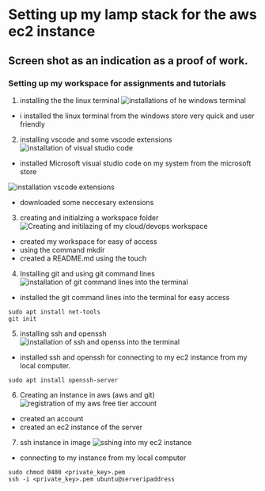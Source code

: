 # Setting up my lamp stack for the aws ec2 instance
## Screen shot as an indication as a proof of work.
### Setting up my workspace for assignments and tutorials

1. installing the the linux terminal
![installations of he windows terminal](https://github.com/user-attachments/assets/445fce40-42d7-4ea8-aee5-735cd6f0f318)

* i installed the linux terminal from the windows store very quick and user friendly


2. installing vscode and some vscode extensions
![installation of visual studio code](https://github.com/user-attachments/assets/711fb891-b55d-4a90-a0fd-cdcc0dc2b17c)

* installed Microsoft visual studio code on my system from the microsoft store 

![installation vscode extensions](https://github.com/user-attachments/assets/eafb3f2a-fe4f-4839-a26a-2aa81976136c)

* downloaded some neccesary extensions

3. creating and initialzing a workspace folder
![Creating and initilazing of my cloud/devops workspace](https://github.com/user-attachments/assets/15944492-02bc-4f11-8c92-0161bcdf7d1c)

* created my workspace for easy of access 
* using the command mkdir <name of directory>
* created a README.md using the touch <name of file>

4. Installing git and using git command lines
![installation of git command lines into the terminal](https://github.com/user-attachments/assets/6896e96d-721c-41c1-917c-21247b24aae6)


* installed the git command lines into the terminal for easy access
```
sudo apt install net-tools
git init
```

5. installing ssh and openssh
![installation of ssh and openss into the terminal](https://github.com/user-attachments/assets/e276fda6-5a6a-41fa-b303-e5b65bdddc9e)

* installed ssh and openssh for connecting to my ec2 instance from my local computer.
```
sudo apt install openssh-server
```

6. Creating an instance in aws (aws and git)
![registration of my aws free tier account](https://github.com/user-attachments/assets/a10985ed-86a1-4f54-9823-299268d2a96e)

* created an account
* created an ec2 instance of the server

7. ssh instance in image
![sshing into my ec2 instance](https://github.com/user-attachments/assets/6d8d99ec-50f3-4d56-ac28-7cd81b1eaa2e)

* connecting to my instance from my local computer
```
sudo chmod 0400 <private_key>.pem
ssh -i <private_key>.pem ubuntu@serveripaddress
```